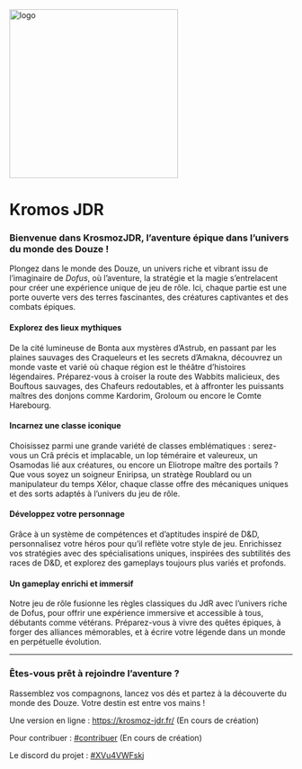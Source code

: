 <img src="https://krosmoz-jdr.fr/public/storage/logos/logo.webp" width="300px" alt='logo'>

<h1>Kromos JDR</h1>
        <h3 id="bienvenue-dans-krosmozjdr-l-aventure-pique-dans-l-univers-du-monde-des-douze-">Bienvenue dans
            <strong>KrosmozJDR</strong>, l’aventure épique dans l’univers du monde des Douze !
        </h3>
        <p>Plongez dans le monde des Douze, un univers riche et vibrant issu de l’imaginaire de <em>Dofus</em>, où
            l’aventure, la stratégie et la magie s’entrelacent pour créer une expérience unique de jeu de rôle. Ici,
            chaque partie est une porte ouverte vers des terres fascinantes, des créatures captivantes et des combats
            épiques.</p>
        <h4 id="explorez-des-lieux-mythiques">Explorez des lieux mythiques</h4>
        <p>De la cité lumineuse de Bonta aux mystères d’Astrub, en passant par les plaines sauvages des Craqueleurs et
            les secrets d’Amakna, découvrez un monde vaste et varié où chaque région est le théâtre d’histoires
            légendaires. Préparez-vous à croiser la route des Wabbits malicieux, des Bouftous sauvages, des Chafeurs
            redoutables, et à affronter les puissants maîtres des donjons comme Kardorim, Groloum ou encore le Comte
            Harebourg.</p>
        <h4 id="incarnez-une-classe-iconique">Incarnez une classe iconique</h4>
        <p>Choisissez parmi une grande variété de classes emblématiques : serez-vous un Crâ précis et implacable, un Iop
            téméraire et valeureux, un Osamodas lié aux créatures, ou encore un Eliotrope maître des portails ? Que vous
            soyez un soigneur Eniripsa, un stratège Roublard ou un manipulateur du temps Xélor, chaque classe offre des
            mécaniques uniques et des sorts adaptés à l’univers du jeu de rôle.</p>
        <h4 id="d-veloppez-votre-personnage">Développez votre personnage</h4>
        <p>Grâce à un système de compétences et d’aptitudes inspiré de D&amp;D, personnalisez votre héros pour qu’il
            reflète votre style de jeu. Enrichissez vos stratégies avec des spécialisations uniques, inspirées des
            subtilités des races de D&amp;D, et explorez des gameplays toujours plus variés et profonds.</p>
        <h4 id="un-gameplay-enrichi-et-immersif">Un gameplay enrichi et immersif</h4>
        <p>Notre jeu de rôle fusionne les règles classiques du JdR avec l’univers riche de Dofus, pour offrir une
            expérience immersive et accessible à tous, débutants comme vétérans. Préparez-vous à vivre des quêtes
            épiques, à forger des alliances mémorables, et à écrire votre légende dans un monde en perpétuelle
            évolution.</p>
        <hr>
        <h3 id="-tes-vous-pr-t-rejoindre-l-aventure-">Êtes-vous prêt à rejoindre l’aventure ?</h3>
        <p>Rassemblez vos compagnons, lancez vos dés et partez à la découverte du monde des Douze. Votre destin est
            entre vos mains !</p>

<p>Une version en ligne :  <a href="https://krosmoz-jdr.fr/" target="\_blank">https://krosmoz-jdr.fr/</a> (En cours de création)</p>
<p>Pour contribuer : <a href="https://krosmoz-jdr.fr/#contribuer" target="\_blank">#contribuer</a> (En cours de création)</p>
<p>Le discord du projet : <a href="https://discord.gg/XVu4VWFskj" target="\_blank">#XVu4VWFskj</a></p>
